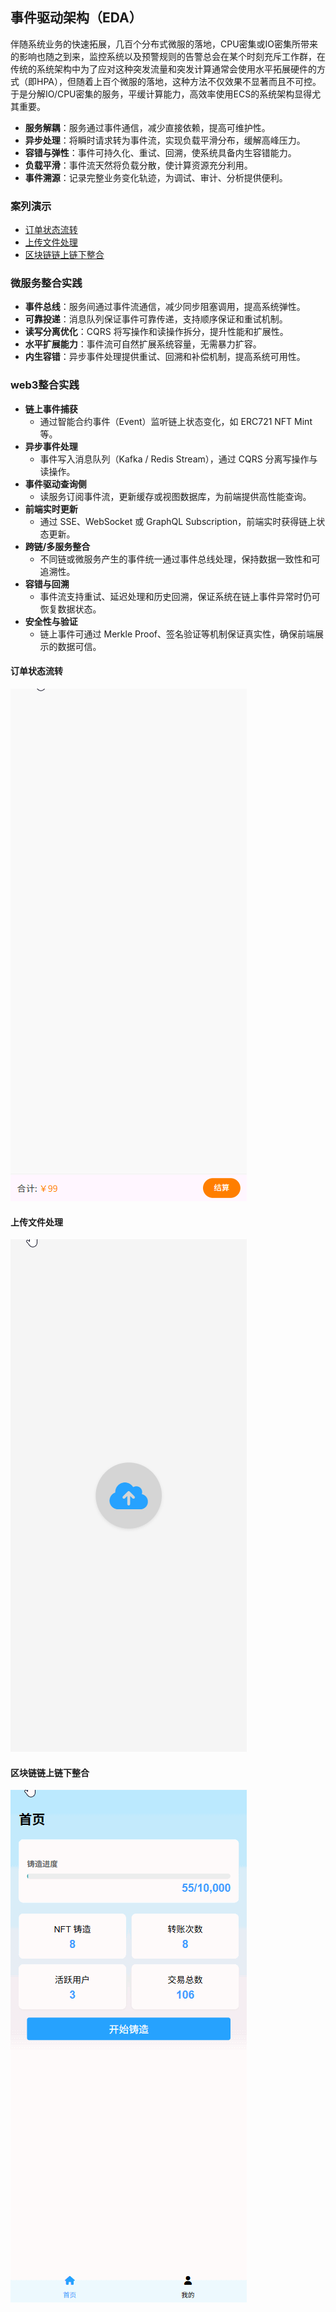 ## 事件驱动架构（EDA）
伴随系统业务的快速拓展，几百个分布式微服的落地，CPU密集或IO密集所带来的影响也随之到来，监控系统以及预警规则的告警总会在某个时刻充斥工作群，在传统的系统架构中为了应对这种突发流量和突发计算通常会使用水平拓展硬件的方式（即HPA），但随着上百个微服的落地，这种方法不仅效果不显著而且不可控。于是分解IO/CPU密集的服务，平缓计算能力，高效率使用ECS的系统架构显得尤其重要。

- **服务解耦**：服务通过事件通信，减少直接依赖，提高可维护性。  
- **异步处理**：将瞬时请求转为事件流，实现负载平滑分布，缓解高峰压力。  
- **容错与弹性**：事件可持久化、重试、回溯，使系统具备内生容错能力。  
- **负载平滑**：事件流天然将负载分散，使计算资源充分利用。  
- **事件溯源**：记录完整业务变化轨迹，为调试、审计、分析提供便利。  

### 案列演示

- [订单状态流转](#订单状态流转)  
- [上传文件处理](#上传文件处理)  
- [区块链链上链下整合](#区块链链上链下整合)

### 微服务整合实践

- **事件总线**：服务间通过事件流通信，减少同步阻塞调用，提高系统弹性。  
- **可靠投递**：消息队列保证事件可靠传递，支持顺序保证和重试机制。  
- **读写分离优化**：CQRS 将写操作和读操作拆分，提升性能和扩展性。  
- **水平扩展能力**：事件流可自然扩展系统容量，无需暴力扩容。  
- **内生容错**：异步事件处理提供重试、回溯和补偿机制，提高系统可用性。  

### web3整合实践

- **链上事件捕获**
  - 通过智能合约事件（Event）监听链上状态变化，如 ERC721 NFT Mint 等。
- **异步事件处理**
  - 事件写入消息队列（Kafka / Redis Stream），通过 CQRS 分离写操作与读操作。
- **事件驱动查询侧**
  - 读服务订阅事件流，更新缓存或视图数据库，为前端提供高性能查询。
- **前端实时更新**
  - 通过 SSE、WebSocket 或 GraphQL Subscription，前端实时获得链上状态更新。
- **跨链/多服务整合**
  - 不同链或微服务产生的事件统一通过事件总线处理，保持数据一致性和可追溯性。
- **容错与回溯**
  - 事件流支持重试、延迟处理和历史回溯，保证系统在链上事件异常时仍可恢复数据状态。
- **安全性与验证**
  - 链上事件可通过 Merkle Proof、签名验证等机制保证真实性，确保前端展示的数据可信。


#### 订单状态流转
![订单状态流转](./cartify/cartify.gif)

#### 上传文件处理
![上传文件处理](./ioflux/ioflux.gif)

#### 区块链链上链下整合
![区块链链上链下整合](./web3/NFT/nft.gif)
